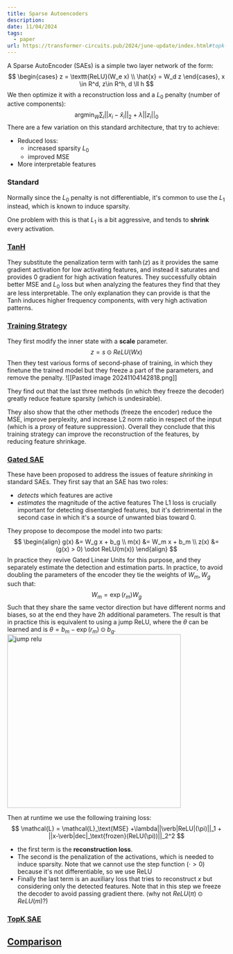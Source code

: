 ```yaml
---
title: Sparse Autoencoders
description: 
date: 11/04/2024
tags:
  - paper
url: https://transformer-circuits.pub/2024/june-update/index.html#topk-gated-comparison
---
```

A Sparse AutoEncoder (SAEs) is a simple two layer network of the form:
$$
\begin{cases}
z = \texttt{ReLU}(W_e x) \\
\hat{x} = W_d z
\end{cases},
x \in R^d, z\in R^h, d \ll h
$$
We then optimize it with a reconstruction loss and a $L_0$ penalty (number of active components):
$$
\text{argmin}_W \sum_i ||x_i - \hat{x}_i||_2 + \lambda ||z_i||_0
$$
There are a few variation on this standard architecture, that try to achieve: 
- Reduced loss:
	- increased sparsity $L_0$
	- improved MSE
- More interpretable features

### Standard
Normally since the $L_0$ penalty is not differentiable, it's common to use the $L_1$ instead, which is known to induce sparsity.

One problem with this is that $L_1$ is a bit aggressive, and tends to **shrink** every activation.
### [TanH](https://transformer-circuits.pub/2024/feb-update/index.html#dict-learning-tanh)
They substitute the penalization term with $\tanh(z)$ as it provides the same gradient activation for low activating features, and instead it saturates and provides 0 gradient for high activation features. 
They successfully obtain better MSE and $L_0$ loss but when analyzing the features they find that they are less interpretable. 
The only explanation they can provide is that the Tanh induces higher frequency components, with very high activation patterns.

### [Training Strategy](https://www.lesswrong.com/posts/3JuSjTZyMzaSeTxKk/fixing-feature-suppression-in-saes-2#How_can_we_fix_feature_suppression_in_trained_SAEs_)
They first modify the inner state with a **scale** parameter.
$$
z = s \odot ReLU(Wx)
$$
Then they test various forms of second-phase of training, in which they finetune the trained model but they freeze a part of the parameters, and remove the penalty.
![[Pasted image 20241104142818.png]]

They find out that the last three methods (in which they freeze the decoder) greatly reduce feature sparsity (which is undesirable).

They also show that the other methods (freeze the encoder) reduce the MSE, improve perplexity, and increase L2 norm ratio in respect of the input (which is a proxy of feature suppression). Overall they conclude that this training strategy can improve the reconstruction of the features, by reducing feature shrinkage.

### [Gated SAE](https://arxiv.org/pdf/2404.16014)
These have been proposed to address the issues of feature *shrinking* in standard SAEs. They first say that an SAE has two roles:
- *detects* which features are active
- *estimates* the magnitude of the active features
The L1 loss is crucially important for detecting disentangled features, but it's detrimental in the second case in which it's a source of unwanted bias toward 0.

They propose to decompose the model into two parts:
$$
\begin{align}
g(x) &= W_g x + b_g \\
m(x) &= W_m x + b_m \\
z(x) &= (g(x) > 0) \odot ReLU(m(x))
\end{align}
$$
In practice they revive Gated Linear Units for this purpose, and they separately estimate the detection and estimation parts. In practice, to avoid doubling the parameters of the encoder they tie the weights of $W_m, W_g$ such that:
$$
W_m = \exp(r_m) W_g 
$$ Such that they share the same vector direction but have different norms and biases, so at the end they have $2h$ additional parameters. The result is that in practice this is equivalent to using a jump ReLU, where the $\theta$ can be learned and is $\theta = b_m - \exp(r_m)\odot b_g$.
<img src="https://res.cloudinary.com/lesswrong-2-0/image/upload/f_auto,q_auto/v1/mirroredImages/wZqqQysfLrt2CFx4T/zzrdot3xexvcz3mqghn8" alt="jump relu" width="400"/>

Then at runtime we use the following training loss:
$$
\mathcal{L} = \mathcal{L}_\text{MSE} +\lambda||\verb|ReLU|(\pi)||_1 + ||x-\verb|dec|_\text{frozen}(ReLU(\pi))||_2^2
$$
- the first term is the **reconstruction loss**.
- The second is the penalization of the activations, which is needed to induce sparsity. Note that we cannot use the step function $(\cdot > 0)$ because it's not differentiable, so we use ReLU
- Finally the last term is an auxiliary loss that tries to reconstruct $x$ but considering only the detected features. Note that in this step we freeze the decoder to avoid passing gradient there. (why not $ReLU(\pi) \odot ReLU(m)$?)


### [TopK SAE](https://cdn.openai.com/papers/sparse-autoencoders.pdf)

## [Comparison](https://transformer-circuits.pub/2024/june-update/index.html#topk-gated-comparison)

